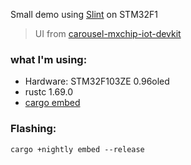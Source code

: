 Small demo using [Slint](https://github.com/slint-ui/slint) on STM32F1

> UI from [carousel-mxchip-iot-devkit](https://github.com/ogoffart/carousel-mxchip-iot-devkit)

### what I'm using:

- Hardware: STM32F103ZE 0.96oled
- rustc 1.69.0
- [cargo embed](https://github.com/probe-rs/probe-rs/tree/master/cargo-embed)
  
### Flashing:
```
cargo +nightly embed --release
```


